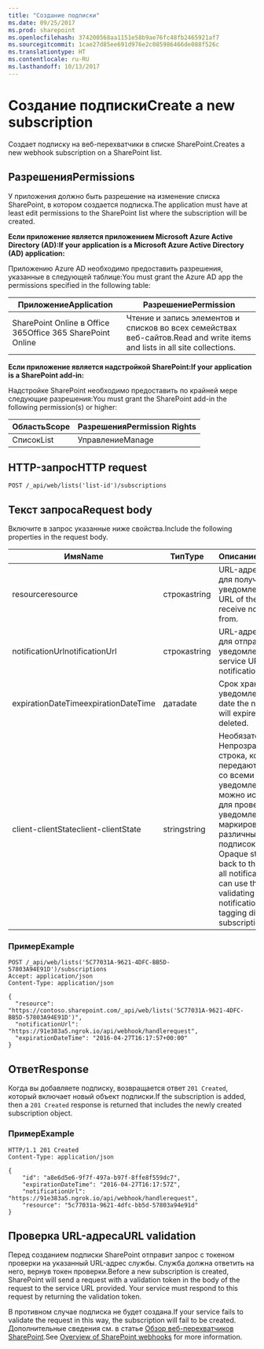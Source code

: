 ```yaml
---
title: "Создание подписки"
ms.date: 09/25/2017
ms.prod: sharepoint
ms.openlocfilehash: 374200568aa1151e58b9ae76fc48fb2465921af7
ms.sourcegitcommit: 1cae27d85ee691d976e2c085986466de088f526c
ms.translationtype: HT
ms.contentlocale: ru-RU
ms.lasthandoff: 10/13/2017
---
```

# <a name="create-a-new-subscription"></a><span data-ttu-id="4e03a-102">Создание подписки</span><span class="sxs-lookup"><span data-stu-id="4e03a-102">Create a new subscription</span></span> 

<span data-ttu-id="4e03a-103">Создает подписку на веб-перехватчики в списке SharePoint.</span><span class="sxs-lookup"><span data-stu-id="4e03a-103">Creates a new webhook subscription on a SharePoint list.</span></span> 

## <a name="permissions"></a><span data-ttu-id="4e03a-104">Разрешения</span><span class="sxs-lookup"><span data-stu-id="4e03a-104">Permissions</span></span>

<span data-ttu-id="4e03a-105">У приложения должно быть разрешение на изменение списка SharePoint, в котором создается подписка.</span><span class="sxs-lookup"><span data-stu-id="4e03a-105">The application must have at least edit permissions to the SharePoint list where the subscription will be created.</span></span>

<span data-ttu-id="4e03a-106">**Если приложение является приложением Microsoft Azure Active Directory (AD):**</span><span class="sxs-lookup"><span data-stu-id="4e03a-106">**If your application is a Microsoft Azure Active Directory (AD) application:**</span></span>

<span data-ttu-id="4e03a-107">Приложению Azure AD необходимо предоставить разрешения, указанные в следующей таблице:</span><span class="sxs-lookup"><span data-stu-id="4e03a-107">You must grant the Azure AD app the permissions specified in the following table:</span></span>

<span data-ttu-id="4e03a-108">Приложение</span><span class="sxs-lookup"><span data-stu-id="4e03a-108">Application</span></span> | <span data-ttu-id="4e03a-109">Разрешение</span><span class="sxs-lookup"><span data-stu-id="4e03a-109">Permission</span></span> 
------------|------------
<span data-ttu-id="4e03a-110">SharePoint Online в Office 365</span><span class="sxs-lookup"><span data-stu-id="4e03a-110">Office 365 SharePoint Online</span></span>|<span data-ttu-id="4e03a-111">Чтение и запись элементов и списков во всех семействах веб-сайтов.</span><span class="sxs-lookup"><span data-stu-id="4e03a-111">Read and write items and lists in all site collections.</span></span>

<span data-ttu-id="4e03a-112">**Если приложение является надстройкой SharePoint:**</span><span class="sxs-lookup"><span data-stu-id="4e03a-112">**If your application is a SharePoint add-in:**</span></span>

<span data-ttu-id="4e03a-113">Надстройке SharePoint необходимо предоставить по крайней мере следующие разрешения:</span><span class="sxs-lookup"><span data-stu-id="4e03a-113">You must grant the SharePoint add-in the following permission(s) or higher:</span></span>

<span data-ttu-id="4e03a-114">Область</span><span class="sxs-lookup"><span data-stu-id="4e03a-114">Scope</span></span> | <span data-ttu-id="4e03a-115">Разрешения</span><span class="sxs-lookup"><span data-stu-id="4e03a-115">Permission Rights</span></span> 
------|------------
<span data-ttu-id="4e03a-116">Список</span><span class="sxs-lookup"><span data-stu-id="4e03a-116">List</span></span>|<span data-ttu-id="4e03a-117">Управление</span><span class="sxs-lookup"><span data-stu-id="4e03a-117">Manage</span></span>

## <a name="http-request"></a><span data-ttu-id="4e03a-118">HTTP-запрос</span><span class="sxs-lookup"><span data-stu-id="4e03a-118">HTTP request</span></span>

```
POST /_api/web/lists('list-id')/subscriptions
```

## <a name="request-body"></a><span data-ttu-id="4e03a-119">Текст запроса</span><span class="sxs-lookup"><span data-stu-id="4e03a-119">Request body</span></span>

<span data-ttu-id="4e03a-120">Включите в запрос указанные ниже свойства.</span><span class="sxs-lookup"><span data-stu-id="4e03a-120">Include the following properties in the request body.</span></span>

<span data-ttu-id="4e03a-121">Имя</span><span class="sxs-lookup"><span data-stu-id="4e03a-121">Name</span></span> | <span data-ttu-id="4e03a-122">Тип</span><span class="sxs-lookup"><span data-stu-id="4e03a-122">Type</span></span> | <span data-ttu-id="4e03a-123">Описание</span><span class="sxs-lookup"><span data-stu-id="4e03a-123">Description</span></span> 
-----|------|------------
<span data-ttu-id="4e03a-124">resource</span><span class="sxs-lookup"><span data-stu-id="4e03a-124">resource</span></span>|<span data-ttu-id="4e03a-125">строка</span><span class="sxs-lookup"><span data-stu-id="4e03a-125">string</span></span>|<span data-ttu-id="4e03a-126">URL-адрес списка для получения уведомлений.</span><span class="sxs-lookup"><span data-stu-id="4e03a-126">The URL of the list to receive notifications from.</span></span>
<span data-ttu-id="4e03a-127">notificationUrl</span><span class="sxs-lookup"><span data-stu-id="4e03a-127">notificationUrl</span></span>|<span data-ttu-id="4e03a-128">строка</span><span class="sxs-lookup"><span data-stu-id="4e03a-128">string</span></span>|<span data-ttu-id="4e03a-129">URL-адрес службы для отправки уведомлений.</span><span class="sxs-lookup"><span data-stu-id="4e03a-129">The service URL to send notifications to.</span></span>
<span data-ttu-id="4e03a-130">expirationDateTime</span><span class="sxs-lookup"><span data-stu-id="4e03a-130">expirationDateTime</span></span>|<span data-ttu-id="4e03a-131">дата</span><span class="sxs-lookup"><span data-stu-id="4e03a-131">date</span></span>|<span data-ttu-id="4e03a-132">Срок хранения уведомления.</span><span class="sxs-lookup"><span data-stu-id="4e03a-132">The date the notification will expire and be deleted.</span></span>
<span data-ttu-id="4e03a-133">client-clientState</span><span class="sxs-lookup"><span data-stu-id="4e03a-133">client-clientState</span></span>|<span data-ttu-id="4e03a-134">string</span><span class="sxs-lookup"><span data-stu-id="4e03a-134">string</span></span>|<span data-ttu-id="4e03a-p101">Необязательный. Непрозрачная строка, которая передаются клиенту со всеми уведомлениями. Ее можно использовать для проверки уведомлений и маркировки различных подписок.</span><span class="sxs-lookup"><span data-stu-id="4e03a-p101">Optional. Opaque string passed back to the client on all notifications. You can use this for validating notifications, or tagging different subscriptions.</span></span>


### <a name="example"></a><span data-ttu-id="4e03a-138">Пример</span><span class="sxs-lookup"><span data-stu-id="4e03a-138">Example</span></span>

```http
POST /_api/web/lists('5C77031A-9621-4DFC-BB5D-57803A94E91D')/subscriptions
Accept: application/json
Content-Type: application/json

{
  "resource": "https://contoso.sharepoint.com/_api/web/lists('5C77031A-9621-4DFC-BB5D-57803A94E91D')",
  "notificationUrl": "https://91e383a5.ngrok.io/api/webhook/handlerequest",
  "expirationDateTime": "2016-04-27T16:17:57+00:00"
}
```

## <a name="response"></a><span data-ttu-id="4e03a-139">Ответ</span><span class="sxs-lookup"><span data-stu-id="4e03a-139">Response</span></span>

<span data-ttu-id="4e03a-140">Когда вы добавляете подписку, возвращается ответ `201 Created`, который включает новый объект подписки.</span><span class="sxs-lookup"><span data-stu-id="4e03a-140">If the subscription is added, then a `201 Created` response is returned that includes the newly created subscription object.</span></span>

### <a name="example"></a><span data-ttu-id="4e03a-141">Пример</span><span class="sxs-lookup"><span data-stu-id="4e03a-141">Example</span></span>

```http
HTTP/1.1 201 Created
Content-Type: application/json

{
    "id": "a8e6d5e6-9f7f-497a-b97f-8ffe8f559dc7",
    "expirationDateTime": "2016-04-27T16:17:57Z",    
    "notificationUrl": "https://91e383a5.ngrok.io/api/webhook/handlerequest",
    "resource": "5c77031a-9621-4dfc-bb5d-57803a94e91d"
}
```

## <a name="url-validation"></a><span data-ttu-id="4e03a-142">Проверка URL-адреса</span><span class="sxs-lookup"><span data-stu-id="4e03a-142">URL validation</span></span>

<span data-ttu-id="4e03a-p102">Перед созданием подписки SharePoint отправит запрос с токеном проверки на указанный URL-адрес службы. Служба должна ответить на него, вернув токен проверки.</span><span class="sxs-lookup"><span data-stu-id="4e03a-p102">Before a new subscription is created, SharePoint will send a request with a validation token in the body of the request to the service URL provided. Your service must respond to this request by returning the validation token.</span></span>

<span data-ttu-id="4e03a-145">В противном случае подписка не будет создана.</span><span class="sxs-lookup"><span data-stu-id="4e03a-145">If your service fails to validate the request in this way, the subscription will fail to be created.</span></span> <span data-ttu-id="4e03a-146">Дополнительные сведения см. в статье [Обзор веб-перехватчиков SharePoint](../overview-sharepoint-webhooks.md).</span><span class="sxs-lookup"><span data-stu-id="4e03a-146">See [Overview of SharePoint webhooks](../overview-sharepoint-webhooks.md) for more information.</span></span>
